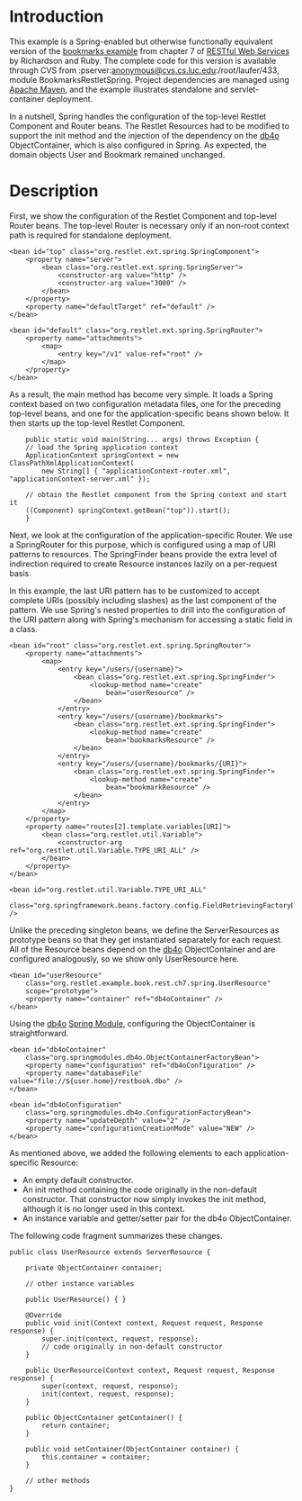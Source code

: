 # Introduction

This example is a Spring-enabled but otherwise functionally equivalent
version of the [bookmarks example](http://examples.oreilly.com/9780596529260/)
from chapter 7 of [RESTful Web Services](http://www.oreilly.com/catalog/9780596529260/)
by Richardson and Ruby. The complete code for this version is available
through CVS from :pserver:anonymous@cvs.cs.luc.edu:/root/laufer/433,
module BookmarksRestletSpring. Project dependencies are managed using
[Apache Maven](http://maven.apache.org/),
and the example illustrates standalone and servlet-container deployment.

In a nutshell, Spring handles the configuration of the top-level Restlet
Component and Router beans. The Restlet Resources had to be modified to
support the init method and the injection of the dependency on the
[db4o](http://supportservices.actian.com/versant/default.html)
ObjectContainer, which is also configured in Spring. As expected, the
domain objects User and Bookmark remained unchanged.

# Description

First, we show the configuration of the Restlet Component and top-level
Router beans. The top-level Router is necessary only if an non-root
context path is required for standalone deployment.


<pre class="language-markup"><code class="language-markup">&lt;bean id=&quot;top&quot; class=&quot;org.restlet.ext.spring.SpringComponent&quot;&gt;
    &lt;property name=&quot;server&quot;&gt;
        &lt;bean class=&quot;org.restlet.ext.spring.SpringServer&quot;&gt;
            &lt;constructor-arg value=&quot;http&quot; /&gt;
            &lt;constructor-arg value=&quot;3000&quot; /&gt;
        &lt;/bean&gt;
    &lt;/property&gt;
    &lt;property name=&quot;defaultTarget&quot; ref=&quot;default&quot; /&gt;
&lt;/bean&gt;

&lt;bean id=&quot;default&quot; class=&quot;org.restlet.ext.spring.SpringRouter&quot;&gt;
    &lt;property name=&quot;attachments&quot;&gt;
        &lt;map&gt;
            &lt;entry key=&quot;/v1&quot; value-ref=&quot;root&quot; /&gt;
        &lt;/map&gt;
    &lt;/property&gt;
&lt;/bean&gt;
</code></pre>

As a result, the main method has become very simple. It loads a Spring
context based on two configuration metadata files, one for the preceding
top-level beans, and one for the application-specific beans shown below.
It then starts up the top-level Restlet Component.


<pre class="language-java"><code class="language-java">    public static void main(String... args) throws Exception {
    // load the Spring application context
    ApplicationContext springContext = new ClassPathXmlApplicationContext(
        new String[] { "applicationContext-router.xml", "applicationContext-server.xml" });

    // obtain the Restlet component from the Spring context and start it
    ((Component) springContext.getBean("top")).start();
    }
</code></pre>

Next, we look at the configuration of the application-specific Router.
We use a SpringRouter for this purpose, which is configured using a map
of URI patterns to resources. The SpringFinder beans provide the extra
level of indirection required to create Resource instances lazily on a
per-request basis.

In this example, the last URI pattern has to be customized to accept
complete URIs (possibly including slashes) as the last component of the
pattern. We use Spring's nested properties to drill into the
configuration of the URI pattern along with Spring's mechanism for
accessing a static field in a class.


<pre class="language-markup"><code class="language-markup">&lt;bean id=&quot;root&quot; class=&quot;org.restlet.ext.spring.SpringRouter&quot;&gt;
    &lt;property name=&quot;attachments&quot;&gt;
        &lt;map&gt;
            &lt;entry key=&quot;/users/{username}&quot;&gt;
                &lt;bean class=&quot;org.restlet.ext.spring.SpringFinder&quot;&gt;
                    &lt;lookup-method name=&quot;create&quot;
                        bean=&quot;userResource&quot; /&gt;
                &lt;/bean&gt;
            &lt;/entry&gt;
            &lt;entry key=&quot;/users/{username}/bookmarks&quot;&gt;
                &lt;bean class=&quot;org.restlet.ext.spring.SpringFinder&quot;&gt;
                    &lt;lookup-method name=&quot;create&quot;
                        bean=&quot;bookmarksResource&quot; /&gt;
                &lt;/bean&gt;
            &lt;/entry&gt;
            &lt;entry key=&quot;/users/{username}/bookmarks/{URI}&quot;&gt;
                &lt;bean class=&quot;org.restlet.ext.spring.SpringFinder&quot;&gt;
                    &lt;lookup-method name=&quot;create&quot;
                        bean=&quot;bookmarkResource&quot; /&gt;
                &lt;/bean&gt;
            &lt;/entry&gt;
        &lt;/map&gt;
    &lt;/property&gt;
    &lt;property name=&quot;routes[2].template.variables[URI]&quot;&gt;
        &lt;bean class=&quot;org.restlet.util.Variable&quot;&gt;
            &lt;constructor-arg ref=&quot;org.restlet.util.Variable.TYPE_URI_ALL&quot; /&gt;
        &lt;/bean&gt;
    &lt;/property&gt;
&lt;/bean&gt;

&lt;bean id=&quot;org.restlet.util.Variable.TYPE_URI_ALL&quot;
    class=&quot;org.springframework.beans.factory.config.FieldRetrievingFactoryBean&quot; /&gt;
</code></pre>

Unlike the preceding singleton beans, we define the ServerResources as
prototype beans so that they get instantiated separately for each
request. All of the Resource beans depend on the
[db4o](http://supportservices.actian.com/versant/default.html)
ObjectContainer and are configured analogously, so we show only
UserResource here.


<pre class="language-markup"><code class="language-markup">&lt;bean id=&quot;userResource&quot;
    class=&quot;org.restlet.example.book.rest.ch7.spring.UserResource&quot;
    scope=&quot;prototype&quot;&gt;
    &lt;property name=&quot;container&quot; ref=&quot;db4oContainer&quot; /&gt;
&lt;/bean&gt;
</code></pre>

Using the
[db4o](http://supportservices.actian.com/versant/default.html)
[Spring Module](http://community.versant.com/Projects/html/projectspaces/db4o-spring.html),
configuring the ObjectContainer is straightforward.


<pre class="language-markup"><code class="language-markup">&lt;bean id=&quot;db4oContainer&quot;
    class=&quot;org.springmodules.db4o.ObjectContainerFactoryBean&quot;&gt;
    &lt;property name=&quot;configuration&quot; ref=&quot;db4oConfiguration&quot; /&gt;
    &lt;property name=&quot;databaseFile&quot; value=&quot;file://${user.home}/restbook.dbo&quot; /&gt;
&lt;/bean&gt;

&lt;bean id=&quot;db4oConfiguration&quot;
    class=&quot;org.springmodules.db4o.ConfigurationFactoryBean&quot;&gt;
    &lt;property name=&quot;updateDepth&quot; value=&quot;2&quot; /&gt;
    &lt;property name=&quot;configurationCreationMode&quot; value=&quot;NEW&quot; /&gt;
&lt;/bean&gt;
</code></pre>

As mentioned above, we added the following elements to each
application-specific Resource:

-   An empty default constructor.
-   An init method containing the code originally in the non-default
    constructor. That constructor now simply invokes the init method,
    although it is no longer used in this context.
-   An instance variable and getter/setter pair for the db4o
    ObjectContainer.

The following code fragment summarizes these changes.


<pre class="language-java"><code class="language-java">public class UserResource extends ServerResource {

    private ObjectContainer container;

    // other instance variables

    public UserResource() { }

    @Override
    public void init(Context context, Request request, Response response) {
        super.init(context, request, response);
        // code originally in non-default constructor
    }

    public UserResource(Context context, Request request, Response response) {
        super(context, request, response);
        init(context, request, response);
    }

    public ObjectContainer getContainer() {
        return container;
    }

    public void setContainer(ObjectContainer container) {
        this.container = container;
    }

    // other methods
}
</code></pre>
